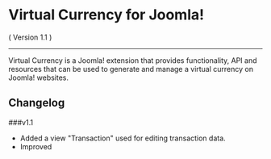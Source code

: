 Virtual Currency for Joomla! 
==========================
( Version 1.1 )
- - -

Virtual Currency is a Joomla! extension that provides functionality, API and resources that can be used to generate and manage a virtual currency on Joomla! websites.


Changelog
-----------

###v1.1

* Added a view "Transaction" used for editing transaction data.
* Improved